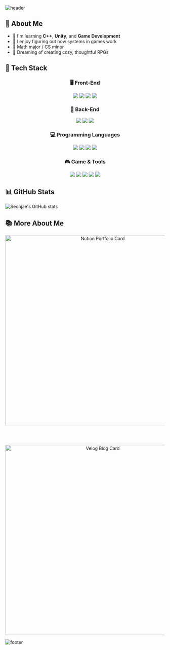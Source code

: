 <!-- 상단 헤더 -->
![header](https://capsule-render.vercel.app/api?type=waving&color=0:fceabb,100:f8b500&height=250&section=header&text=Seonjae's%20Github&fontSize=50&fontColor=FFFFFF&desc=Welcome%20to%20my%20warm%20space☁️&descAlignY=65&animation=twinkling)

## 🌷 About Me
- 🌿 I'm learning **C++**, **Unity**, and **Game Development**
- 🧩 I enjoy figuring out how systems in games work
- 📖 Math major / CS minor
- 🌱 Dreaming of creating cozy, thoughtful RPGs

## 🧰 Tech Stack

<div align="center">

### 🖥️ Front-End
<img src="https://img.shields.io/badge/HTML-FCEAC7?style=for-the-badge&logo=html5&logoColor=white" />
<img src="https://img.shields.io/badge/CSS-FCD5CE?style=for-the-badge&logo=css3&logoColor=white" />
<img src="https://img.shields.io/badge/JavaScript-FFF1BD?style=for-the-badge&logo=javascript&logoColor=F7DF1E" />
<img src="https://img.shields.io/badge/Nunjucks-E8C6C6?style=for-the-badge&logo=mozilla&logoColor=black" />

<br/>

### 🔧 Back-End
<img src="https://img.shields.io/badge/Node.js-DDE5B6?style=for-the-badge&logo=node.js&logoColor=3C873A" />
<img src="https://img.shields.io/badge/Express-CCD5AE?style=for-the-badge&logo=express&logoColor=000000" />
<img src="https://img.shields.io/badge/MongoDB-C7F9CC?style=for-the-badge&logo=mongodb&logoColor=4EA94B" />

<br/>

### 💻 Programming Languages
<img src="https://img.shields.io/badge/C++-A1C4FD?style=for-the-badge&logo=c%2B%2B&logoColor=white" />
<img src="https://img.shields.io/badge/C-CAE9FF?style=for-the-badge&logo=c&logoColor=white" />
<img src="https://img.shields.io/badge/Python-FFE0AC?style=for-the-badge&logo=python&logoColor=306998" />
<img src="https://img.shields.io/badge/C%23-E4C1F9?style=for-the-badge&logo=c-sharp&logoColor=white" />

<br/>

### 🎮 Game & Tools
<img src="https://img.shields.io/badge/Unity-FFD6E8?style=for-the-badge&logo=unity&logoColor=black" />
<img src="https://img.shields.io/badge/Visual%20Studio%20Code-B8D8BA?style=for-the-badge&logo=visual-studio-code&logoColor=white" />
<img src="https://img.shields.io/badge/GitHub-FFF1F1?style=for-the-badge&logo=github&logoColor=181717" />
<img src="https://img.shields.io/badge/Notion-F6E6DA?style=for-the-badge&logo=notion&logoColor=black" />
<img src="https://img.shields.io/badge/Figma-FFCBCB?style=for-the-badge&logo=figma&logoColor=black" />

</div>


## 📊 GitHub Stats
![Seonjae's GitHub stats](https://github-readme-stats.vercel.app/api?username=your-github-username&show_icons=true&theme=default&hide_border=true&title_color=f8b500&icon_color=f8b500)

## 📚 More About Me

<div align="center">

<a href="https://www.notion.so/1cd75546dc30802f868dee6283eca452?pvs=4" target="_blank" style="text-decoration: none;">
  <img width="600" alt="Notion Portfolio Card" src="https://img.shields.io/badge/Notion%20Portfolio-My%20cozy%20developer%20space-FFE3E1?style=for-the-badge&logo=notion&logoColor=black&labelColor=F5E6E0&color=EEC9D2"/>
</a>

<br><br>

<a href="https://velog.io/@5seonjae/posts" target="_blank" style="text-decoration: none;">
  <img width="600" alt="Velog Blog Card" src="https://img.shields.io/badge/Velog%20Blog-Dev%20notes%20and%20daily%20thoughts-DEF1DF?style=for-the-badge&logo=velog&logoColor=20C997&labelColor=F0F7EF&color=C6ECD9"/>
</a>

</div>



<!-- 하단 풋터 -->
![footer](https://capsule-render.vercel.app/api?section=footer&type=waving&color=0:fceabb,100:f8b500&height=150)
